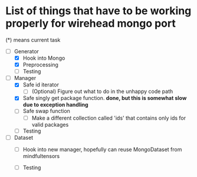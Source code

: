 # List of things that have to be working properly for wirehead mongo port

(*) means current task

- [ ] Generator
    - [x] Hook into Mongo
    - [x] Preprocessing  
    - [ ] Testing
- [ ] Manager
    - [x] Safe id iterator
        - [ ] (Optional) Figure out what to do in the unhappy code path 
    - [x] Safe singly get package function. __done, but this is somewhat slow due to exception handling__
    - [ ] Safe swap function
        - [ ] Make a different collection called 'ids' that contains only ids for valid packages
    - [ ] Testing
- [ ] Dataset
    - [ ] Hook into new manager, hopefully can reuse MongoDataset from mindfultensors
    - [ ] Testing

